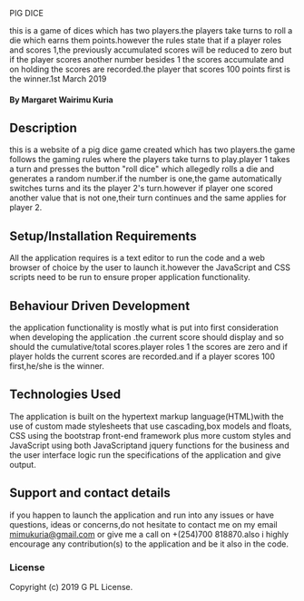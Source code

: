 PIG DICE

this is a game of dices which has two players.the players take turns to roll a die which earns them points.however the rules state that if a player roles and scores 1,the previously accumulated scores will be reduced to zero but if the player scores another number besides 1 the scores accumulate and on holding the scores are recorded.the player that scores 100 points first is the winner.1st March 2019

#### By **Margaret Wairimu Kuria**

## Description

this is a website of a pig dice game created which has two players.the game follows the gaming rules where the players take turns to play.player 1 takes a turn and presses the button "roll dice" which allegedly rolls a die and generates a random number.if the number is one,the game automatically switches turns and its the player 2's turn.however if player one scored another value that is not one,their turn continues and the same applies for player 2.

## Setup/Installation Requirements

All the application requires is a text editor to run the code and a web browser of choice by the user to launch it.however the JavaScript and CSS scripts need to be run to ensure proper application functionality.

## Behaviour Driven Development

the application functionality is mostly what is put into first consideration when developing the application .the current score should display and so should the cumulative/total scores.player roles 1 the scores are zero and if player holds the  current scores are recorded.and if a player scores 100 first,he/she is the winner.

## Technologies Used

The application is built on the hypertext markup language(HTML)with the use of custom made stylesheets that use cascading,box models and floats, CSS  using the bootstrap front-end framework plus more custom styles and JavaScript using both JavaScriptand jquery functions for the business and the user interface logic run the specifications of the application and give output.

## Support and contact details

if you happen to launch the application and run into any issues or have questions, ideas or concerns,do not hesitate to contact me on my email mimukuria@gmail.com or give me a call on +(254)700 818870.also i highly encourage any contribution(s) to the application and be it also in the code.

### License

Copyright (c) 2019 G PL License.
